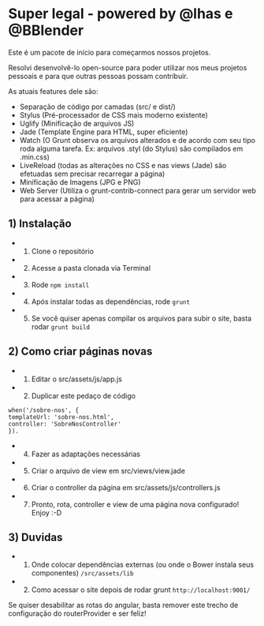 # Super legal - powered by @lhas e @BBlender

Este é um pacote de início para começarmos nossos projetos.

Resolvi desenvolvê-lo open-source para poder utilizar nos meus projetos pessoais e para que outras pessoas possam contribuir.

As atuais features dele são:
* Separação de código por camadas (src/ e dist/)
* Stylus (Pré-processador de CSS mais moderno existente)
* Uglify (Minificação de arquivos JS)
* Jade (Template Engine para HTML, super eficiente)
* Watch (O Grunt observa os arquivos alterados e de acordo com seu tipo roda alguma tarefa. Ex: arquivos .styl (do Stylus) são compilados em .min.css)
* LiveReload (todas as alterações no CSS e nas views (Jade) são efetuadas sem precisar recarregar a página)
* Minificação de Imagens (JPG e PNG)
* Web Server (Utiliza o grunt-contrib-connect para gerar um servidor web para acessar a página)

## 1) Instalação
* 1) Clone o repositório
* 2) Acesse a pasta clonada via Terminal
* 3) Rode `npm install`
* 4) Após instalar todas as dependências, rode `grunt`
* 5) Se você quiser apenas compilar os arquivos para subir o site, basta rodar `grunt build`

## 2) Como criar páginas novas
* 1) Editar o src/assets/js/app.js
* 2) Duplicar este pedaço de código
```
when('/sobre-nos', {
templateUrl: 'sobre-nos.html',
controller: 'SobreNosController'
}).
```
* 4) Fazer as adaptações necessárias
* 5) Criar o arquivo de view em src/views/view.jade
* 6) Criar o controller da página em src/assets/js/controllers.js
* 7) Pronto, rota, controller e view de uma página nova configurado! Enjoy :-D

## 3) Duvidas
* 1) Onde colocar dependências externas (ou onde o Bower instala seus componentes)
`/src/assets/lib`
* 2) Como acessar o site depois de rodar grunt
`http://localhost:9001/`

Se quiser desabilitar as rotas do angular, basta remover este trecho de configuração do routerProvider e ser feliz!